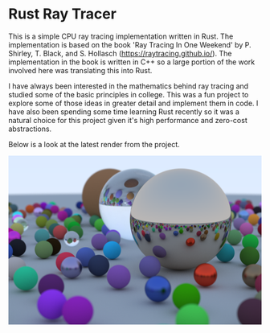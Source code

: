 # Rust Ray Tracer

This is a simple CPU ray tracing implementation written in Rust. The
implementation is based on the book 'Ray Tracing In One Weekend' by P. Shirley,
T. Black, and S. Hollasch (https://raytracing.github.io/). The implementation in
the book is written in C++ so a large portion of the work involved here was
translating this into Rust.

I have always been interested in the mathematics behind ray tracing and studied
some of the basic principles in college. This was a fun project to explore some
of those ideas in greater detail and implement them in code. I have also been
spending some time learning Rust recently so it was a natural choice  for this
project given it's high performance and zero-cost abstractions.

Below is a look at the latest render from the project.

![render 6](results/result_6.png)
